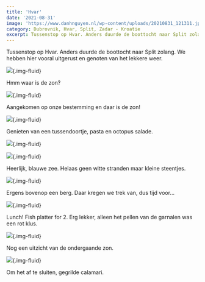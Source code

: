```yaml
---
title: 'Hvar'
date: '2021-08-31'
image: 'https://www.danhnguyen.nl/wp-content/uploads/20210831_121311.jpg'
category: Dubrovnik, Hvar, Split, Zadar - Kroatie
excerpt: Tussenstop op Hvar. Anders duurde de boottocht naar Split zolang. We hebben hier vooral uitgerust en genoten van het lekkere weer.
---
```


Tussenstop op Hvar. Anders duurde de boottocht naar Split zolang. We hebben hier vooral uitgerust en genoten van het lekkere weer.

![](https://www.danhnguyen.nl/wp-content/uploads/20210831_060651.jpg){.img-fluid}

Hmm waar is de zon?

![](https://www.danhnguyen.nl/wp-content/uploads/20210831_103710.jpg){.img-fluid}

Aangekomen op onze bestemming en daar is de zon!

![](https://www.danhnguyen.nl/wp-content/uploads/20210831_111425.jpg){.img-fluid}

Genieten van een tussendoortje, pasta en octopus salade.

![](https://www.danhnguyen.nl/wp-content/uploads/20210831_121311.jpg){.img-fluid}

![](https://www.danhnguyen.nl/wp-content/uploads/20210901_120124.jpg){.img-fluid}

Heerlijk, blauwe zee. Helaas geen witte stranden maar kleine steentjes.

![](https://www.danhnguyen.nl/wp-content/uploads/20210901_141743.jpg){.img-fluid}

Ergens bovenop een berg. Daar kregen we trek van, dus tijd voor...

![](https://www.danhnguyen.nl/wp-content/uploads/20210901_125505.jpg){.img-fluid}

Lunch! Fish platter for 2. Erg lekker, alleen het pellen van de garnalen was een rot klus.

![](https://www.danhnguyen.nl/wp-content/uploads/20210831_185307.jpg){.img-fluid}

Nog een uitzicht van de ondergaande zon.

![](https://www.danhnguyen.nl/wp-content/uploads/20210831_191334.jpg){.img-fluid}

Om het af te sluiten, gegrilde calamari.
